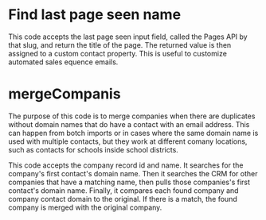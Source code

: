 # Find last page seen name

This code accepts the last page seen input field, called the Pages API by that slug, and return the title of the page.
The returned value is then assigned to a custom contact property.
This is useful to customize automated sales equence emails.

# mergeCompanis

The purpose of this code is to merge companies when there are duplicates without domain names that do have a contact with an email address. This can happen from botch imports or in cases where the same domain name is used with multiple contacts, but they work at different comany locations, such as contacts for schools inside school districts.

This code accepts the company record id and name. It searches for the company's first contact's domain name. Then it searches the CRM for other companies that have a matching name, then pulls those companies's first contact's domain name. Finally, it compares each found company and company contact domain to the original. If there is a match, the found company is merged with the original company.
